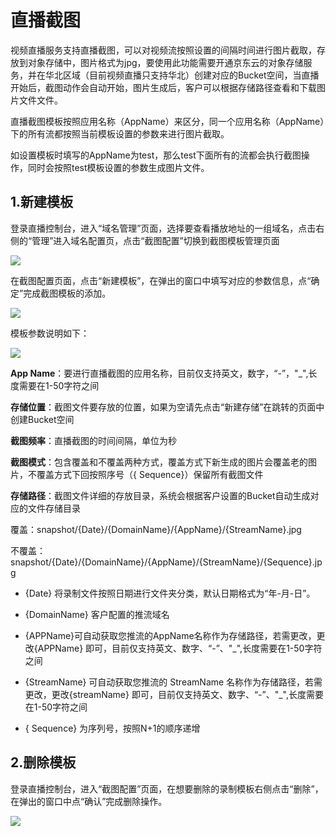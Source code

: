 # 直播截图

视频直播服务支持直播截图，可以对视频流按照设置的间隔时间进行图片截取，存放到对象存储中，图片格式为jpg，要使用此功能需要开通京东云的对象存储服务，并在华北区域（目前视频直播只支持华北）创建对应的Bucket空间，当直播开始后，截图动作会自动开始，图片生成后，客户可以根据存储路径查看和下载图片文件文件。

直播截图模板按照应用名称（AppName）来区分，同一个应用名称（AppName）下的所有流都按照当前模板设置的参数来进行图片截取。

如设置模板时填写的AppName为test，那么test下面所有的流都会执行截图操作，同时会按照test模板设置的参数生成图片文件。

## 1.新建模板

登录直播控制台，进入“域名管理”页面，选择要查看播放地址的一组域名，点击右侧的“管理”进入域名配置页，点击“截图配置”切换到截图模板管理页面

![](media/f0b426a1b7759aaf313fb0bce574038c.png)

在截图配置页面，点击“新建模板”，在弹出的窗口中填写对应的参数信息，点“确定”完成截图模板的添加。

![](media/da849ffd89c86b176941d6212b0af1f3.png)

模板参数说明如下：

![](media/d478934c2af23eaa65b1c3b371c1fa1c.png)

**App
Name**：要进行直播截图的应用名称，目前仅支持英文，数字，“-”，"_",长度需要在1-50字符之间

**存储位置**：截图文件要存放的位置，如果为空请先点击“新建存储”在跳转的页面中创建Bucket空间

**截图频率**：直播截图的时间间隔，单位为秒

**截图模式**：包含覆盖和不覆盖两种方式，覆盖方式下新生成的图片会覆盖老的图片，不覆盖方式下回按照序号（{
Sequence}）保留所有截图文件

**存储路径**：截图文件详细的存放目录，系统会根据客户设置的Bucket自动生成对应的文件存储目录

覆盖：snapshot/{Date}/{DomainName}/{AppName}/{StreamName}.jpg

不覆盖：snapshot/{Date}/{DomainName}/{AppName}/{StreamName}/{Sequence}.jpg

-   {Date} 将录制文件按照日期进行文件夹分类，默认日期格式为“年-月-日”。

-   {DomainName} 客户配置的推流域名

-   {APPName}可自动获取您推流的AppName名称作为存储路径，若需更改，更改{APPName}
    即可，目前仅支持英文、数字、“-”、"_",长度需要在1-50字符之间

-   {StreamName} 可自动获取您推流的 StreamName
    名称作为存储路径，若需更改，更改{streamName}
    即可，目前仅支持英文、数字、“-”、"_",长度需要在1-50字符之间

-   { Sequence} 为序列号，按照N+1的顺序递增

## 2.删除模板

登录直播控制台，进入“截图配置”页面，在想要删除的录制模板右侧点击“删除”，在弹出的窗口中点“确认”完成删除操作。

![](media/56b5ebe22c96f3439b6d12e3cf11231e.png)
